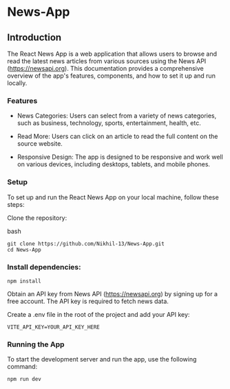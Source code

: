# News-App

## Introduction

The React News App is a web application that allows users to browse and read the latest news articles from various sources using the News API (https://newsapi.org). This documentation provides a comprehensive overview of the app's features, components, and how to set it up and run locally.

### Features

- News Categories: Users can select from a variety of news categories, such as business, technology, sports, entertainment, health, etc.

- Read More: Users can click on an article to read the full content on the source website.

- Responsive Design: The app is designed to be responsive and work well on various devices, including desktops, tablets, and mobile phones.

### Setup

To set up and run the React News App on your local machine, follow these steps:

Clone the repository:

bash

```
git clone https://github.com/Nikhil-13/News-App.git
cd News-App
```

### Install dependencies:

```
npm install
```

Obtain an API key from News API (https://newsapi.org) by signing up for a free account. The API key is required to fetch news data.

Create a .env file in the root of the project and add your API key:

```
VITE_API_KEY=YOUR_API_KEY_HERE
```

### Running the App

To start the development server and run the app, use the following command:

```
npm run dev
```


